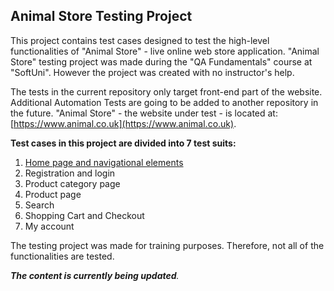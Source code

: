 ## Animal Store Testing Project

This project contains test cases designed to test the high-level functionalities of "Animal Store" - live online web store application. "Animal Store" testing project was made during the "QA Fundamentals" course at "SoftUni". However the project was created with no instructor's help.

The tests in the current repository only target front-end part of the website. Additional Automation Tests are going to be added to  another repository in the future. "Animal Store" - the website under test - is located at: [https://www.animal.co.uk](https://www.animal.co.uk).

**Test cases in this project are divided into 7 test suits:**
1. [Home page and navigational elements](./1.%20Home%20Page%20TS/README.md)
2. Registration and login
3. Product category page
4. Product page
5. Search
6. Shopping Cart and Checkout
7. My account



The testing project was made for training purposes. Therefore, not all of the functionalities are tested.

_**The content is currently being updated**._
